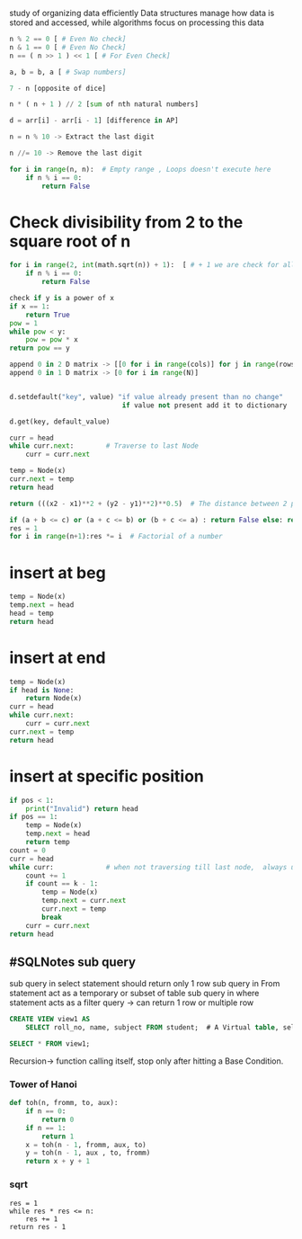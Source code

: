 study of organizing data efficiently
Data structures manage how data is stored and accessed, while algorithms focus on processing this data
```python
n % 2 == 0 [ # Even No check]
n & 1 == 0 [ # Even No Check]
n == ( n >> 1 ) << 1 [ # For Even Check]

a, b = b, a [ # Swap numbers]

7 - n [opposite of dice]

n * ( n + 1 ) // 2 [sum of nth natural numbers]

d = arr[i] - arr[i - 1] [difference in AP]

n = n % 10 -> Extract the last digit

n //= 10 -> Remove the last digit

for i in range(n, n):  # Empty range , Loops doesn't execute here
	if n % i == 0:
		return False
```


# Check divisibility from 2 to the square root of n
```python
for i in range(2, int(math.sqrt(n)) + 1):  [ # + 1 we are check for all the value upto n]
	if n % i == 0:
		return False

check if y is a power of x
if x == 1:
	return True
pow = 1
while pow < y:
	pow = pow * x
return pow == y

append 0 in 2 D matrix -> [[0 for i in range(cols)] for j in range(rows)]
append 0 in 1 D matrix -> [0 for i in range(N)]


d.setdefault("key", value) "if value already present than no change" 
							if value not present add it to dictionary

d.get(key, default_value)

curr = head
while curr.next:		# Traverse to last Node
	curr = curr.next

temp = Node(x)
curr.next = temp
return head

return (((x2 - x1)**2 + (y2 - y1)**2)**0.5)  # The distance between 2 points

if (a + b <= c) or (a + c <= b) or (b + c <= a) : return False else: return True  # Valid Triangle 
res = 1
for i in range(n+1):res *= i  # Factorial of a number
```
# insert at beg
```python
temp = Node(x)
temp.next = head
head = temp
return head
```

# insert at end
```python
temp = Node(x)
if head is None:
	return Node(x)
curr = head
while curr.next:
	curr = curr.next
curr.next = temp
return head
```

# insert at specific position

```python
if pos < 1:
	print("Invalid") return head
if pos == 1:
	temp = Node(x)
	temp.next = head
	return temp
count = 0
curr = head
while curr:				# when not traversing till last node,  always use while curr:
	count += 1
	if count == k - 1:
		temp = Node(x)
		temp.next = curr.next
		curr.next = temp
		break
	curr = curr.next
return head
```

#SQLNotes
sub query
---------
sub query in select statement should return only 1 row
sub query in From statement act as a temporary or subset of table
sub query in where statement acts as a filter query -> can return 1 row or multiple row
```SQL
CREATE VIEW view1 AS 
	SELECT roll_no, name, subject FROM student;  # A Virtual table, selecting only a specific set of data. 

SELECT * FROM view1;
```

Recursion-> function calling itself, stop only after hitting a Base Condition.

### Tower of Hanoi
```python
def toh(n, fromm, to, aux):
	if n == 0:
		return 0
	if n == 1:
		return 1
	x = toh(n - 1, fromm, aux, to)
	y = toh(n - 1, aux , to, fromm)
	return x + y + 1
```

### sqrt
```
res = 1
while res * res <= n:
	res += 1
return res - 1
```
